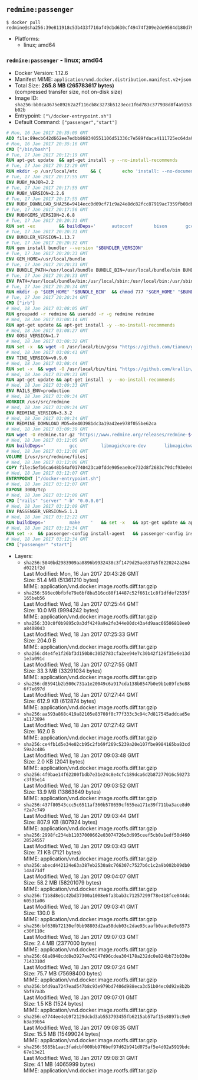 ## `redmine:passenger`

```console
$ docker pull redmine@sha256:39e811918c53b433f710af49d1d630cf49474f209e2de9584d180d791de323a5
```

-	Platforms:
	-	linux; amd64

### `redmine:passenger` - linux; amd64

-	Docker Version: 1.12.6
-	Manifest MIME: `application/vnd.docker.distribution.manifest.v2+json`
-	Total Size: **265.8 MB (265783617 bytes)**  
	(compressed transfer size, not on-disk size)
-	Image ID: `sha256:bb0ca3675e89262a2f116cb8c3273b5123ecc1f6d783c377938d8f4a9153b02b`
-	Entrypoint: `["\/docker-entrypoint.sh"]`
-	Default Command: `["passenger","start"]`

```dockerfile
# Mon, 16 Jan 2017 20:35:09 GMT
ADD file:89ecb642d662ee7edbb868340551106d51336c7e589fdaca4111725ec64da957 in / 
# Mon, 16 Jan 2017 20:35:16 GMT
CMD ["/bin/bash"]
# Tue, 17 Jan 2017 20:12:19 GMT
RUN apt-get update 	&& apt-get install -y --no-install-recommends 		bzip2 		ca-certificates 		libffi-dev 		libgdbm3 		libssl-dev 		libyaml-dev 		procps 		zlib1g-dev 	&& rm -rf /var/lib/apt/lists/*
# Tue, 17 Jan 2017 20:12:20 GMT
RUN mkdir -p /usr/local/etc 	&& { 		echo 'install: --no-document'; 		echo 'update: --no-document'; 	} >> /usr/local/etc/gemrc
# Tue, 17 Jan 2017 20:17:55 GMT
ENV RUBY_MAJOR=2.2
# Tue, 17 Jan 2017 20:17:55 GMT
ENV RUBY_VERSION=2.2.6
# Tue, 17 Jan 2017 20:17:55 GMT
ENV RUBY_DOWNLOAD_SHA256=9414ecc0d09cf71c9a24e8dc82fcc87919ac7359fb08db2791d6c32bfd157339
# Tue, 17 Jan 2017 20:17:56 GMT
ENV RUBYGEMS_VERSION=2.6.8
# Tue, 17 Jan 2017 20:20:31 GMT
RUN set -ex 		&& buildDeps=' 		autoconf 		bison 		gcc 		libbz2-dev 		libgdbm-dev 		libglib2.0-dev 		libncurses-dev 		libreadline-dev 		libxml2-dev 		libxslt-dev 		make 		ruby 		wget 		xz-utils 	' 	&& apt-get update 	&& apt-get install -y --no-install-recommends $buildDeps 	&& rm -rf /var/lib/apt/lists/* 		&& wget -O ruby.tar.xz "https://cache.ruby-lang.org/pub/ruby/${RUBY_MAJOR%-rc}/ruby-$RUBY_VERSION.tar.xz" 	&& echo "$RUBY_DOWNLOAD_SHA256 *ruby.tar.xz" | sha256sum -c - 		&& mkdir -p /usr/src/ruby 	&& tar -xJf ruby.tar.xz -C /usr/src/ruby --strip-components=1 	&& rm ruby.tar.xz 		&& cd /usr/src/ruby 		&& { 		echo '#define ENABLE_PATH_CHECK 0'; 		echo; 		cat file.c; 	} > file.c.new 	&& mv file.c.new file.c 		&& autoconf 	&& ./configure --disable-install-doc --enable-shared 	&& make -j"$(nproc)" 	&& make install 		&& apt-get purge -y --auto-remove $buildDeps 	&& cd / 	&& rm -r /usr/src/ruby 		&& gem update --system "$RUBYGEMS_VERSION"
# Tue, 17 Jan 2017 20:20:31 GMT
ENV BUNDLER_VERSION=1.13.7
# Tue, 17 Jan 2017 20:20:32 GMT
RUN gem install bundler --version "$BUNDLER_VERSION"
# Tue, 17 Jan 2017 20:20:33 GMT
ENV GEM_HOME=/usr/local/bundle
# Tue, 17 Jan 2017 20:20:33 GMT
ENV BUNDLE_PATH=/usr/local/bundle BUNDLE_BIN=/usr/local/bundle/bin BUNDLE_SILENCE_ROOT_WARNING=1 BUNDLE_APP_CONFIG=/usr/local/bundle
# Tue, 17 Jan 2017 20:20:33 GMT
ENV PATH=/usr/local/bundle/bin:/usr/local/sbin:/usr/local/bin:/usr/sbin:/usr/bin:/sbin:/bin
# Tue, 17 Jan 2017 20:20:34 GMT
RUN mkdir -p "$GEM_HOME" "$BUNDLE_BIN" 	&& chmod 777 "$GEM_HOME" "$BUNDLE_BIN"
# Tue, 17 Jan 2017 20:20:34 GMT
CMD ["irb"]
# Wed, 18 Jan 2017 03:08:05 GMT
RUN groupadd -r redmine && useradd -r -g redmine redmine
# Wed, 18 Jan 2017 03:08:14 GMT
RUN apt-get update && apt-get install -y --no-install-recommends 		ca-certificates 		wget 	&& rm -rf /var/lib/apt/lists/*
# Wed, 18 Jan 2017 03:08:27 GMT
ENV GOSU_VERSION=1.7
# Wed, 18 Jan 2017 03:08:32 GMT
RUN set -x 	&& wget -O /usr/local/bin/gosu "https://github.com/tianon/gosu/releases/download/$GOSU_VERSION/gosu-$(dpkg --print-architecture)" 	&& wget -O /usr/local/bin/gosu.asc "https://github.com/tianon/gosu/releases/download/$GOSU_VERSION/gosu-$(dpkg --print-architecture).asc" 	&& export GNUPGHOME="$(mktemp -d)" 	&& gpg --keyserver ha.pool.sks-keyservers.net --recv-keys B42F6819007F00F88E364FD4036A9C25BF357DD4 	&& gpg --batch --verify /usr/local/bin/gosu.asc /usr/local/bin/gosu 	&& rm -r "$GNUPGHOME" /usr/local/bin/gosu.asc 	&& chmod +x /usr/local/bin/gosu 	&& gosu nobody true
# Wed, 18 Jan 2017 03:08:41 GMT
ENV TINI_VERSION=v0.9.0
# Wed, 18 Jan 2017 03:08:44 GMT
RUN set -x 	&& wget -O /usr/local/bin/tini "https://github.com/krallin/tini/releases/download/$TINI_VERSION/tini" 	&& wget -O /usr/local/bin/tini.asc "https://github.com/krallin/tini/releases/download/$TINI_VERSION/tini.asc" 	&& export GNUPGHOME="$(mktemp -d)" 	&& gpg --keyserver ha.pool.sks-keyservers.net --recv-keys 6380DC428747F6C393FEACA59A84159D7001A4E5 	&& gpg --batch --verify /usr/local/bin/tini.asc /usr/local/bin/tini 	&& rm -r "$GNUPGHOME" /usr/local/bin/tini.asc 	&& chmod +x /usr/local/bin/tini 	&& tini -h
# Wed, 18 Jan 2017 03:09:33 GMT
RUN apt-get update && apt-get install -y --no-install-recommends 		imagemagick 		libmysqlclient18 		libpq5 		libsqlite3-0 				bzr 		git 		mercurial 		openssh-client 		subversion 	&& rm -rf /var/lib/apt/lists/*
# Wed, 18 Jan 2017 03:09:33 GMT
ENV RAILS_ENV=production
# Wed, 18 Jan 2017 03:09:34 GMT
WORKDIR /usr/src/redmine
# Wed, 18 Jan 2017 03:09:34 GMT
ENV REDMINE_VERSION=3.3.2
# Wed, 18 Jan 2017 03:09:34 GMT
ENV REDMINE_DOWNLOAD_MD5=8e403981dc3a19a42ee978f055be62ca
# Wed, 18 Jan 2017 03:09:39 GMT
RUN wget -O redmine.tar.gz "https://www.redmine.org/releases/redmine-${REDMINE_VERSION}.tar.gz" 	&& echo "$REDMINE_DOWNLOAD_MD5 redmine.tar.gz" | md5sum -c - 	&& tar -xvf redmine.tar.gz --strip-components=1 	&& rm redmine.tar.gz files/delete.me log/delete.me 	&& mkdir -p tmp/pdf public/plugin_assets 	&& chown -R redmine:redmine ./
# Wed, 18 Jan 2017 03:12:05 GMT
RUN buildDeps=' 		gcc 		libmagickcore-dev 		libmagickwand-dev 		libmysqlclient-dev 		libpq-dev 		libsqlite3-dev 		make 		patch 	' 	&& set -ex 	&& apt-get update && apt-get install -y $buildDeps --no-install-recommends 	&& rm -rf /var/lib/apt/lists/* 	&& bundle install --without development test 	&& for adapter in mysql2 postgresql sqlite3; do 		echo "$RAILS_ENV:" > ./config/database.yml; 		echo "  adapter: $adapter" >> ./config/database.yml; 		bundle install --without development test; 	done 	&& rm ./config/database.yml 	&& apt-get purge -y --auto-remove $buildDeps
# Wed, 18 Jan 2017 03:12:06 GMT
VOLUME [/usr/src/redmine/files]
# Wed, 18 Jan 2017 03:12:06 GMT
COPY file:5efb6ca648b54af01740423ca0fdde905eae0ce732d8f2683c79dcf93e0e86c5 in / 
# Wed, 18 Jan 2017 03:12:07 GMT
ENTRYPOINT ["/docker-entrypoint.sh"]
# Wed, 18 Jan 2017 03:12:07 GMT
EXPOSE 3000/tcp
# Wed, 18 Jan 2017 03:12:08 GMT
CMD ["rails" "server" "-b" "0.0.0.0"]
# Wed, 18 Jan 2017 03:12:09 GMT
ENV PASSENGER_VERSION=5.1.1
# Wed, 18 Jan 2017 03:12:22 GMT
RUN buildDeps=' 		make 	' 	&& set -x 	&& apt-get update && apt-get install -y --no-install-recommends $buildDeps && rm -rf /var/lib/apt/lists/* 	&& gem install passenger --version "$PASSENGER_VERSION" 	&& apt-get purge -y --auto-remove $buildDeps
# Wed, 18 Jan 2017 03:12:34 GMT
RUN set -x 	&& passenger-config install-agent 	&& passenger-config install-standalone-runtime
# Wed, 18 Jan 2017 03:12:34 GMT
CMD ["passenger" "start"]
```

-	Layers:
	-	`sha256:5040bd2983909aa8896b9932438c3f1479d25ae837a5f6220242a264d0221f2d`  
		Last Modified: Mon, 16 Jan 2017 20:43:26 GMT  
		Size: 51.4 MB (51361210 bytes)  
		MIME: application/vnd.docker.image.rootfs.diff.tar.gzip
	-	`sha256:596ec0bfbfe79e6bf8ba516cc80f14487c52f661c1c8f1dfdef2535f165beb56`  
		Last Modified: Wed, 18 Jan 2017 07:25:44 GMT  
		Size: 10.0 MB (9994242 bytes)  
		MIME: application/vnd.docker.image.rootfs.diff.tar.gzip
	-	`sha256:330c0f0b9895c0a3df4249a9e2fe344e00dc43a4d9aac66506818ee0a8408043`  
		Last Modified: Wed, 18 Jan 2017 07:25:33 GMT  
		Size: 204.0 B  
		MIME: application/vnd.docker.image.rootfs.diff.tar.gzip
	-	`sha256:d4e4fe1f26bf3d150b8c3052783cfa2ee94e7c30b42f126f35e6e13d1e3a091c`  
		Last Modified: Wed, 18 Jan 2017 07:27:55 GMT  
		Size: 33.3 MB (33291034 bytes)  
		MIME: application/vnd.docker.image.rootfs.diff.tar.gzip
	-	`sha256:d85941b2b500c731a1e20049c6a917cda138b8547b0e9b1e89fe5e886f7e697d`  
		Last Modified: Wed, 18 Jan 2017 07:27:44 GMT  
		Size: 612.9 KB (612874 bytes)  
		MIME: application/vnd.docker.image.rootfs.diff.tar.gzip
	-	`sha256:aa593a868c419a82105e83708f0c77f333c3c94c7d817545addcad5ea1173894`  
		Last Modified: Wed, 18 Jan 2017 07:27:42 GMT  
		Size: 162.0 B  
		MIME: application/vnd.docker.image.rootfs.diff.tar.gzip
	-	`sha256:ce4fb1d5e34e02cb95c2fb69f269c5239a20e107fbe9984165ba83cd59a2c486`  
		Last Modified: Wed, 18 Jan 2017 09:03:48 GMT  
		Size: 2.0 KB (2041 bytes)  
		MIME: application/vnd.docker.image.rootfs.diff.tar.gzip
	-	`sha256:4f9bae14f62200fbdb7e31e24c8e4cfc189dca6d2b87277016c50273c3f95e14`  
		Last Modified: Wed, 18 Jan 2017 09:03:52 GMT  
		Size: 13.9 MB (13863649 bytes)  
		MIME: application/vnd.docker.image.rootfs.diff.tar.gzip
	-	`sha256:437f80543ccc5c6511af360b570659cf655ea171e39f711ba3ace8d0f2a7c749`  
		Last Modified: Wed, 18 Jan 2017 09:03:44 GMT  
		Size: 807.9 KB (807924 bytes)  
		MIME: application/vnd.docker.image.rootfs.diff.tar.gzip
	-	`sha256:2998fc234eb11037000662e03074726e3d995ceef5cb0a1edf50d46028524557`  
		Last Modified: Wed, 18 Jan 2017 09:03:43 GMT  
		Size: 7.1 KB (7121 bytes)  
		MIME: application/vnd.docker.image.rootfs.diff.tar.gzip
	-	`sha256:abecd442124e63a387eb2530a8c766307c7527b6c1c2a9b002b09db014a471df`  
		Last Modified: Wed, 18 Jan 2017 09:04:07 GMT  
		Size: 58.2 MB (58201079 bytes)  
		MIME: application/vnd.docker.image.rootfs.diff.tar.gzip
	-	`sha256:f1b8d8e1c42bd37300a1008e6fa3bab3c71257299f78e418fce044dc60531a06`  
		Last Modified: Wed, 18 Jan 2017 09:03:41 GMT  
		Size: 130.0 B  
		MIME: application/vnd.docker.image.rootfs.diff.tar.gzip
	-	`sha256:bf630b72130ef0bb98803d2aa58deb03c2dae93caafb0aac8e9e6573c30f110c`  
		Last Modified: Wed, 18 Jan 2017 09:07:03 GMT  
		Size: 2.4 MB (2377000 bytes)  
		MIME: application/vnd.docker.image.rootfs.diff.tar.gzip
	-	`sha256:68a8948cdd8e3927ee76247d96cdea304178a232dc0e824bb73b030e7143310d`  
		Last Modified: Wed, 18 Jan 2017 09:07:24 GMT  
		Size: 75.7 MB (75698400 bytes)  
		MIME: application/vnd.docker.image.rootfs.diff.tar.gzip
	-	`sha256:bfd9aa7247ead547b8c93e979bd7406d988eca3d51b04ec0d92e8b2b5bf97a3b`  
		Last Modified: Wed, 18 Jan 2017 09:07:01 GMT  
		Size: 1.5 KB (1524 bytes)  
		MIME: application/vnd.docker.image.rootfs.diff.tar.gzip
	-	`sha256:e7744ee4eb9f2129dcbd3ab553793455fb6215ab57af15e8897bc9e0b3a39b54`  
		Last Modified: Wed, 18 Jan 2017 09:08:35 GMT  
		Size: 15.5 MB (15499024 bytes)  
		MIME: application/vnd.docker.image.rootfs.diff.tar.gzip
	-	`sha256:5585b1aac3fadcbf000bb976bef97d62b941d075af5e4d02a5919bdc67e13e21`  
		Last Modified: Wed, 18 Jan 2017 09:08:31 GMT  
		Size: 4.1 MB (4065999 bytes)  
		MIME: application/vnd.docker.image.rootfs.diff.tar.gzip
